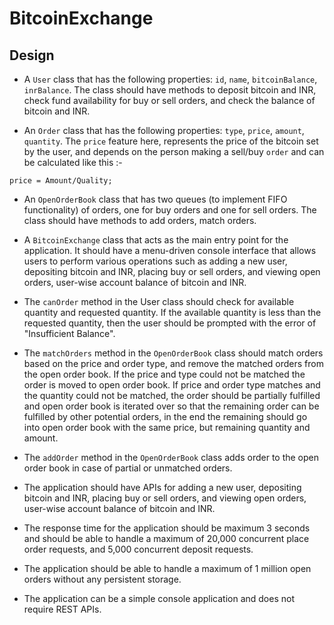 # BitcoinExchange  
  
## Design  

* A `User` class that has the following properties: `id`, `name`, `bitcoinBalance`, `inrBalance`. The class should have methods to deposit bitcoin and INR, check fund availability for buy or sell orders, and check the balance of bitcoin and INR. 

* An `Order` class that has the following properties: `type`, `price`, `amount`, `quantity`. The `price` feature here, represents the price of the bitcoin set by the user, and depends on the person making a sell/buy `order` and can be calculated like this :-  
```
price = Amount/Quality;
```

* An `OpenOrderBook` class that has two queues (to implement FIFO functionality) of orders, one for buy orders and one for sell orders. The class should have methods to add orders, match orders.  

* A `BitcoinExchange` class that acts as the main entry point for the application. It should have a menu-driven console interface that allows users to perform various operations such as adding a new user, depositing bitcoin and INR, placing buy or sell orders, and viewing open orders, user-wise account balance of bitcoin and INR.  

* The `canOrder` method in the User class should check for available quantity and requested quantity. If the available quantity is less than the requested quantity, then the user should be prompted with the error of "Insufficient Balance".  

* The `matchOrders` method in the `OpenOrderBook` class should match orders based on the price and order type, and remove the matched orders from the open order book. If the price and type could not be matched the order is moved to open order book. If price and order type matches and the quantity could not be matched, the order should be partially fulfilled and open order book is iterated over so that the remaining order can be fulfilled by other potential orders, in the end the remaining should go into open order book with the same price, but remaining quantity and amount.

* The `addOrder` method in the `OpenOrderBook` class adds order to the open order book in case of partial or unmatched orders.
* The application should have APIs for adding a new user, depositing bitcoin and INR, placing buy or sell orders, and viewing open orders, user-wise account balance of bitcoin and INR.  

* The response time for the application should be maximum 3 seconds and should be able to handle a maximum of 20,000 concurrent place order requests, and 5,000 concurrent deposit requests.  

* The application should be able to handle a maximum of 1 million open orders without any persistent storage.  

* The application can be a simple console application and does not require REST APIs.

